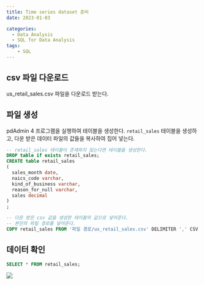 ```yaml
---
title: Time series dataset 준비
date: 2023-01-03

categories:
  - Data Analysis
  - SQL for Data Analysis
tags:
    - SQL
---
```


## csv 파일 다운로드
us_retail_sales.csv 파일을 다운로드 받는다.

## 파일 생성
pdAdmin 4 프로그램을 실행하여 테이블을 생성한다.
`retail_sales` 테이블을 생성하고, 다운 받은 데이터 파일의 값들을 복사하여 집어 넣는다.

```sql
-- retail_sales 테이블이 존재하지 않는다면 테이블을 생성한다.
DROP table if exists retail_sales;
CREATE table retail_sales
(
  sales_month date,
  naics_code varchar,
  kind_of_business varchar,
  reason_for_null varchar,
  sales decimal
)
;

-- 다운 받은 csv 값을 생성한 테이블의 값으로 넣어준다.
-- 본인의 파일 경로를 넣어준다.
COPY retail_sales FROM '파일 경로/us_retail_sales.csv' DELIMITER ',' CSV HEADER;
```

## 데이터 확인
```sql
SELECT * FROM retail_sales;
```
![](https://velog.velcdn.com/images/ddoddo/post/7e4708f1-f810-4bb5-9b2a-3ed74a31da18/image.png)
